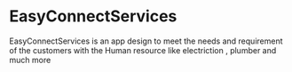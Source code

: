 # EasyConnectServices
EasyConnectServices is an app design to meet the needs and requirement of the customers with the Human resource like electriction , plumber and much more 
